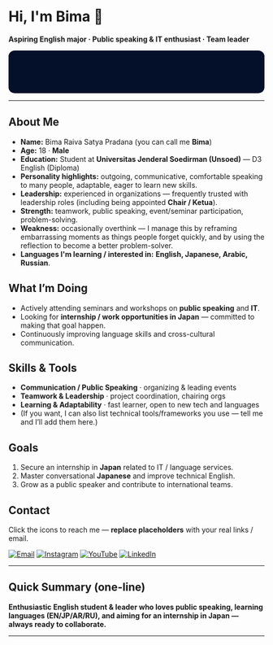 
<!-- ===========================
     Bima Raiva Satya Pradana
     GitHub Profile README (Dark Blue Neon Theme)
     Copy this into your README.md
   =========================== -->

# Hi, I'm Bima 👋
**Aspiring English major · Public speaking & IT enthusiast · Team leader**

<div align="center">

<!-- Animated RGB Wave Banner (dark-blue → neon) -->
<!-- Three layered waves: 1) right→left, 2) center→side (scale), 3) right→left (phase-shifted) -->
<svg width="100%" height="160" viewBox="0 0 1200 200" xmlns="http://www.w3.org/2000/svg" preserveAspectRatio="none" style="background:#04102a;border-radius:12px;overflow:hidden;">
  <defs>
    <linearGradient id="grad1" x1="0" x2="1" y1="0" y2="0">
      <stop offset="0" stop-color="rgb(2,10,60)"/>
      <stop offset="1" stop-color="rgb(0,200,255)"/>
    </linearGradient>
    <linearGradient id="grad2" x1="0" x2="1" y1="0" y2="0">
      <stop offset="0" stop-color="rgb(0,40,120)"/>
      <stop offset="1" stop-color="rgb(180,0,255)"/>
    </linearGradient>
    <linearGradient id="grad3" x1="0" x2="1" y1="0" y2="0">
      <stop offset="0" stop-color="rgb(2,8,40)"/>
      <stop offset="1" stop-color="rgb(0,255,180)"/>
    </linearGradient>
  </defs>

  <!-- Wave 1: translate right -> left -->
  <path d="M0,120 C200,200 400,40 600,120 C800,200 1000,40 1200,120 L1200,200 L0,200 Z"
        fill="url(#grad1)" opacity="0.55">
    <animateTransform attributeName="transform" type="translate" from="1200 0" to="-1200 0" dur="16s" repeatCount="indefinite"/>
  </path>

  <!-- Wave 2: scale from center outward (center -> sides) -->
  <path d="M0,100 C220,40 380,180 600,100 C820,20 980,160 1200,100 L1200,200 L0,200 Z"
        fill="url(#grad2)" opacity="0.40" transform="translate(0 0)">
    <!-- scale X from near 0 (centered) to 1, then back; origin roughly center -->
    <animateTransform attributeName="transform"
                      attributeType="XML"
                      type="scale"
                      values="0.02 1; 1 1; 0.02 1"
                      keyTimes="0; 0.5; 1"
                      dur="10s"
                      begin="0s"
                      repeatCount="indefinite"/>
  </path>

  <!-- Wave 3: a second right -> left wave with different speed & opacity -->
  <path d="M0,140 C180,60 420,220 620,140 C820,60 1060,220 1200,140 L1200,200 L0,200 Z"
        fill="url(#grad3)" opacity="0.35">
    <animateTransform attributeName="transform" type="translate" from="1200 0" to="-1200 0" dur="22s" repeatCount="indefinite"/>
  </path>

  <!-- subtle neon glow (thin) -->
  <rect x="0" y="0" width="1200" height="200" fill="none" stroke="rgba(0,255,200,0.02)" stroke-width="1"/>
</svg>

</div>

---

## About Me
- **Name:** Bima Raiva Satya Pradana (you can call me **Bima**)  
- **Age:** 18 · **Male**  
- **Education:** Student at **Universitas Jenderal Soedirman (Unsoed)** — D3 English (Diploma)  
- **Personality highlights:** outgoing, communicative, comfortable speaking to many people, adaptable, eager to learn new skills.  
- **Leadership:** experienced in organizations — frequently trusted with leadership roles (including being appointed **Chair / Ketua**).  
- **Strength:** teamwork, public speaking, event/seminar participation, problem-solving.  
- **Weakness:** occasionally overthink — I manage this by reframing embarrassing moments as things people forget quickly, and by using the reflection to become a better problem-solver.  
- **Languages I'm learning / interested in:** **English, Japanese, Arabic, Russian**.

## What I’m Doing
- Actively attending seminars and workshops on **public speaking** and **IT**.  
- Looking for **internship / work opportunities in Japan** — committed to making that goal happen.  
- Continuously improving language skills and cross-cultural communication.

## Skills & Tools
- **Communication / Public Speaking** · organizing & leading events  
- **Teamwork & Leadership** · project coordination, chairing orgs  
- **Learning & Adaptability** · fast learner, open to new tech and languages  
- (If you want, I can also list technical tools/frameworks you use — tell me and I’ll add them here.)

## Goals
1. Secure an internship in **Japan** related to IT / language services.  
2. Master conversational **Japanese** and improve technical English.  
3. Grow as a public speaker and contribute to international teams.

## Contact
Click the icons to reach me — **replace placeholders** with your real links / email.

[![Email](https://img.shields.io/badge/-Email-black?style=for-the-badge&logo=gmail&logoColor=white)](mailto:youremail@example.com)
[![Instagram](https://img.shields.io/badge/-Instagram-black?style=for-the-badge&logo=instagram&logoColor=white)](https://instagram.com/yourhandle)
[![YouTube](https://img.shields.io/badge/-YouTube-black?style=for-the-badge&logo=youtube&logoColor=white)](https://youtube.com/@yourchannel)
[![LinkedIn](https://img.shields.io/badge/-LinkedIn-black?style=for-the-badge&logo=linkedin&logoColor=white)](https://linkedin.com/in/yourprofile)

---

## Quick Summary (one-line)
**Enthusiastic English student & leader who loves public speaking, learning languages (EN/JP/AR/RU), and aiming for an internship in Japan — always ready to collaborate.**

---
